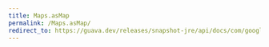 ```yaml
---
title: Maps.asMap
permalink: /Maps.asMap/
redirect_to: https://guava.dev/releases/snapshot-jre/api/docs/com/google/common/collect/Maps.html#asMap-java.util.Set-com.google.common.base.Function-
---
```

